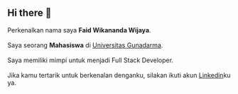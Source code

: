 ## Hi there 👋

Perkenalkan nama saya **Faid Wikananda Wijaya**.<br>  
Saya seorang **Mahasiswa** di [Universitas Gunadarma](https://www.gunadarma.ac.id).<br>  
Saya memiliki mimpi untuk menjadi Full Stack Developer.<br>  
Jika kamu tertarik untuk berkenalan denganku, silakan ikuti akun [Linkedin](www.linkedin.com/in/faidw/)ku ya.
<!--
**xxfaidxx/xxfaidxx** is a ✨ _special_ ✨ repository because its `README.md` (this file) appears on your GitHub profile.

Here are some ideas to get you started:

- 🔭 I’m currently working on ...
- 🌱 I’m currently learning ...
- 👯 I’m looking to collaborate on ...
- 🤔 I’m looking for help with ...
- 💬 Ask me about ...
- 📫 How to reach me: ...
- 😄 Pronouns: ...
- ⚡ Fun fact: ...
-->
